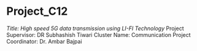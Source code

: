 # Project_C12
*Title: High speed 5G data transmission using LI-FI Technology*
Project Supervisor: DR Subhashish Tiwari
Cluster Name: Communication
Project Coordinator: Dr. Ambar Bajpai
